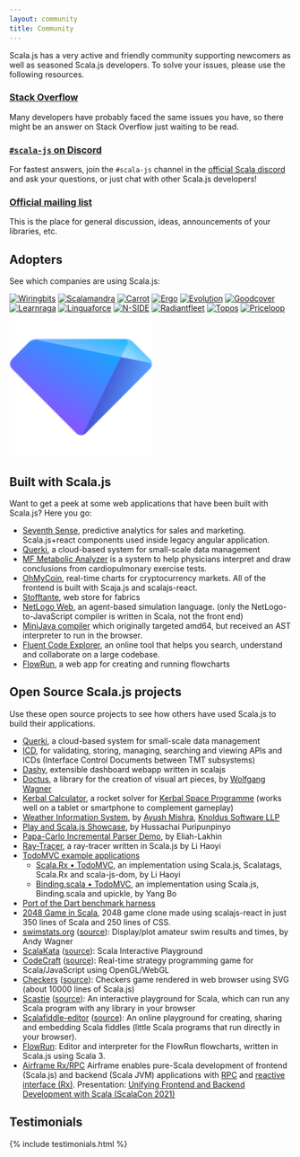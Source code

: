 ```yaml
---
layout: community
title: Community
---
```


Scala.js has a very active and friendly community supporting newcomers as well as seasoned Scala.js developers. To solve
your issues, please use the following resources.

### [Stack Overflow](http://stackoverflow.com/questions/tagged/scala.js)

Many developers have probably faced the same issues you have, so there might be an answer on Stack Overflow just
waiting to be read.

### [`#scala-js` on Discord](https://discord.com/invite/scala)

For fastest answers, join the `#scala-js` channel in the [official Scala discord](https://discord.com/invite/scala) and ask your questions,
or just chat with other Scala.js developers!

### [Official mailing list](https://groups.google.com/forum/?fromgroups#!forum/scala-js)

This is the place for general discussion, ideas, announcements of your libraries, etc.

## Adopters

See which companies are using Scala.js:

[![Wiringbits](../assets/img/adopters/wiringbits.png)](https://wiringbits.net)
[![Scalamandra](../assets/img/adopters/scalamandra.png)](https://scalamandra.com/)
[![Carrot](../assets/img/adopters/carrot.png)](https://getcarrot.io)
[![Ergo](../assets/img/adopters/ergo.png)](https://ergoplatform.org)
[![Evolution](../assets/img/adopters/evolution.png)](https://www.evolution.com)
[![Goodcover](../assets/img/adopters/goodcover.png)](https://www.goodcover.com)
[![Learnraga](../assets/img/adopters/learnraga.png)](https://learnraga.com)
[![Linguaforce](../assets/img/adopters/linguaforce.png)](https://www.linguaforce.com)
[![N-SIDE](../assets/img/adopters/n-side.png)](https://www.n-side.com)
[![Radiantfleet](../assets/img/adopters/radiantfleet.png)](https://www.radiantfleet.com)
[![Topos](../assets/img/adopters/topos.png)](https://topos.institute)
[![Priceloop](../assets/img/adopters/priceloop.svg)](https://priceloop.ai)
[![Treasure Data](../assets/img/adopters/td.png)](https://www.treasuredata.com/)

## Built with Scala.js

Want to get a peek at some web applications that have been built with Scala.js?
Here you go:

- [Seventh Sense](https://7thsense.io), predictive analytics for sales and marketing. Scala.js+react components used inside legacy angular application.
- [Querki](https://www.querki.net/help/#Learning-Querki), a cloud-based system for small-scale data management
- [MF Metabolic Analyzer](https://www.metabolicanalyzer.com) is a system to help physicians interpret and draw conclusions from cardiopulmonary exercise tests.
- [OhMyCoin](http://ohmyco.in/charts/), real-time charts for cryptocurrency markets. All of the frontend is built with Scaja.js and scalajs-react.
- [Stofftante](https://www.stofftante.ch), web store for fabrics
- [NetLogo Web](http://netlogoweb.org/launch), an agent-based simulation language. (only the NetLogo-to-JavaScript compiler is
  written in Scala, not the front end)
- [MiniJava compiler](http://oxnrtr.de/mj) which originally targeted amd64, but received an AST interpreter to run in the browser.
- [Fluent Code Explorer](http://www.fluentcode.com/), an online tool that helps you search, understand and collaborate on a large codebase.
- [FlowRun](https://flowrun.io/), a web app for creating and running flowcharts

## Open Source Scala.js projects

Use these open source projects to see how others have used Scala.js to build their applications.

- [Querki](https://github.com/jducoeur/Querki), a cloud-based system for small-scale data management
- [ICD](https://github.com/tmtsoftware/icd), for validating, storing, managing, searching and viewing APIs and ICDs (Interface Control Documents between TMT subsystems)
- [Dashy](https://github.com/oomagnitude/dashy), extensible dashboard webapp written in scalajs
- [Doctus](http://entelijan.net/art/doctus/), a library for the creation of visual art pieces, by
  [Wolfgang Wagner](http://entelijan.net/)
- [Kerbal Calculator](http://fommil.github.io/kerbal/), a rocket solver for [Kerbal Space Programme](https://kerbalspaceprogram.com/en/) (works well on a tablet or smartphone to complement gameplay)
- [Weather Information System](https://github.com/knoldus/ScalaJs_Weather_Report), by [Ayush Mishra](https://www.linkedin.com/pub/ayush-mishra/23/87b/a27), [Knoldus Software LLP](http://www.knoldus.com/home.knol)
- [Play and Scala.js Showcase](https://github.com/hussachai/play-scalajs-showcase), by Hussachai Puripunpinyo
- [Papa-Carlo Incremental Parser Demo](http://lakhin.com/projects/papa-carlo/demo/), by Eliah-Lakhin
- [Ray-Tracer](http://lihaoyi.github.io/workbench-example-app/raytracer.html), a ray-tracer written in Scala.js by Li Haoyi
- [TodoMVC example applications](http://todomvc.com/)
  - [Scala.Rx • TodoMVC](http://lihaoyi.github.io/workbench-example-app/todo.html), an implementation using Scala.js, Scalatags, Scala.Rx and scala-js-dom, by Li Haoyi
  - [Binding.scala • TodoMVC](http://todomvc.com/examples/binding-scala/), an implementation using Scala.js, Binding.scala and upickle, by Yang Bo
- [Port of the Dart benchmark harness](https://github.com/sjrd/scalajs-benchmarks)
- [2048 Game in Scala](https://github.com/fijolekProjects/scalajs-react-2048), 2048 game clone made using scalajs-react in just 350 lines of Scala and 250 lines of CSS.
- [swimstats.org](http://www.swimstats.org/) ([source](https://github.com/andywag/swim_web)): Display/plot amateur swim results and times, by Andy Wagner
- [ScalaKata](http://scalakata.com) ([source](https://github.com/MasseGuillaume/ScalaKata2)): Scala Interactive Playground
- [CodeCraft](http://www.codecraftgame.org/) ([source](https://github.com/cswinter/CodeCraftGame)): Real-time strategy programming game for Scala/JavaScript using OpenGL/WebGL
- [Checkers](http://kschuetz.github.io/checkers/) ([source](https://github.com/kschuetz/checkers)): Checkers game rendered in web browser using SVG (about 10000 lines of Scala.js)
- [Scastie](https://scastie.scala-lang.org) ([source](https://github.com/scalacenter/scastie)): An interactive playground for Scala, which can run any Scala program with any library in your browser
- [Scalafiddle-editor](https://scalafiddle.io) ([source](https://github.com/scalafiddle/scalafiddle-editor)): An online playground for creating, sharing and embedding Scala fiddles (little Scala programs that run directly in your browser).
- [FlowRun](https://github.com/sacode387/FlowRun): Editor and interpreter for the FlowRun flowcharts, written in Scala.js using Scala 3.
- [Airframe Rx/RPC](https://wvlet.org/airframe/) Airframe enables pure-Scala development of frontend (Scala.js) and backend (Scala JVM) applications with [RPC](https://wvlet.org/airframe/docs/airframe-rpc) and [reactive interface (Rx)](https://wvlet.org/airframe/docs/airframe-rx). Presentation: [Unifying Frontend and Backend Development with Scala (ScalaCon 2021)](https://speakerdeck.com/xerial/unifying-frontend-and-backend-development-with-scala-scala-con-2021)

## Testimonials

{% include testimonials.html %}
